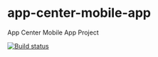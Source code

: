 # app-center-mobile-app

App Center Mobile App Project

[![Build status](https://build.appcenter.ms/v0.1/apps/29abd882-ccb5-4fd4-9a68-c723d25207dd/branches/master-dev/badge)](https://appcenter.ms)
